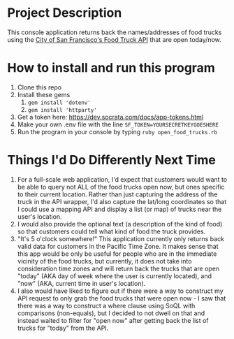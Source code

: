 # Project Description 
This console application returns back the names/addresses of food trucks using the [City of San Francisco's Food Truck API](https://dev.socrata.com/foundry/data.sfgov.org/bbb8-hzi6) that are open today/now. 

# How to install and run this program 
1. Clone this repo
1. Install these gems 
   1. ```gem install 'dotenv'```
   1. ```gem install 'httparty'```
1. Get a token here: https://dev.socrata.com/docs/app-tokens.html 
1. Make your own .env file with the line ```SF_TOKEN=YOURSECRETKEYGOESHERE``` 
1. Run the program in your console by typing ```ruby open_food_trucks.rb```

# Things I'd Do Differently Next Time 
1. For a full-scale web application, I'd expect that customers would want to be able to query not ALL of the food trucks open now, but ones specific to their current location. Rather than just capturing the address of the truck in the API wrapper, I'd also capture the lat/long coordinates so that I could use a mapping API and display a list (or map) of trucks near the user's location. 
1. I would also provide the optional text (a description of the kind of food) so that customers could tell what kind of food the truck provides.  
1. "It's 5 o'clock somewhere!" This application currently only returns back valid data for customers in the Pacific Time Zone. It makes sense that this app would be only be useful for people who are in the immediate vicinity of the food trucks, but currently, it does not take into consideration time zones and will return back the trucks that are open "today" (AKA day of week where the user is currently located), and "now" (AKA, current time in user's location). 
1. I also would have liked to figure out if there were a way to construct my API request to only grab the food trucks that were open now - I saw that there was a way to construct a where clause using SoQL with comparisons (non-equals), but I decided to not dwell on that and instead waited to filter for "open now" after getting back the list of trucks for "today" from the API. 
